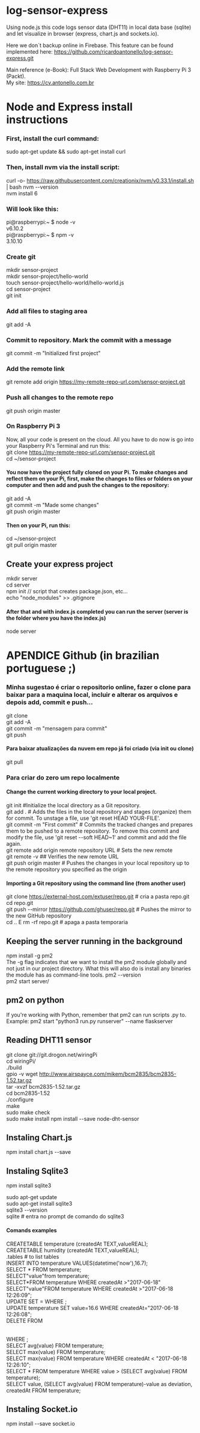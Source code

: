 # log-sensor-express
Using node.js this code logs sensor data (DHT11) in local data base (sqlite) and let visualize in browser (express, chart.js and sockets.io).  

Here we don´t backup online in Firebase. This feature can be found implemented here: https://github.com/ricardoantonello/log-sensor-express.git  

Main reference (e-Book): Full Stack Web Development with Raspberry Pi 3 (Packt).  
My site: https://cv.antonello.com.br  

# Node and Express install instructions
### First, install the curl command:
sudo apt-get update && sudo apt-get install curl
### Then, install nvm via the install script:
curl -o- https://raw.githubusercontent.com/creationix/nvm/v0.33.1/install.sh | bash
nvm --version  
nvm install 6  
### Will look like this:
pi@raspberrypi:~ $ node -v  
v6.10.2  
pi@raspberrypi:~ $ npm -v  
3.10.10  
### Create git
mkdir sensor-project  
mkdir sensor-project/hello-world  
touch sensor-project/hello-world/hello-world.js  
cd sensor-project  
git init  
### Add all files to staging area
git add -A  
### Commit to repository. Mark the commit with a message
git commit -m "Initialized first project"  
### Add the remote link
git remote add origin https://my-remote-repo-url.com/sensor-project.git  
### Push all changes to the remote repo  
git push origin master  

### On Raspberry Pi 3
Now, all your code is present on the cloud. All you have to do now is go into your Raspberry Pi's Terminal and run this:  
git clone https://my-remote-repo-url.com/sensor-project.git  
cd ~/sensor-project  
#### You now have the project fully cloned on your Pi. To make changes and reflect them on your Pi, first, make the changes to files or folders on your computer and then add and push the changes to the repository:  
git add -A  
git commit -m "Made some changes"  
git push origin master  

#### Then on your Pi, run this:
cd ~/sensor-project  
git pull origin master  

## Create your express project
mkdir server  
cd server  
npm init // script that creates package.json, etc...  
echo "node_modules" >> .gitignore  

#### After that and with index.js completed you can run the server (server is the folder where you have the index.js)
node server  

# APENDICE Github (in brazilian portuguese ;)
### Minha sugestao é criar o repositorio online, fazer o clone para baixar para a maquina local, incluir e alterar os arquivos e depois add, commit e push...
git clone  <git adress>  
git add -A  
git commit -m "mensagem para commit"  
git push

#### Para baixar atualizações da nuvem em repo já foi criado (via init ou clone)
git pull  

### Para criar do zero um repo localmente
#### Change the current working directory to your local project.
git init #Initialize the local directory as a Git repository.  
git add . # Adds the files in the local repository and stages (organize) them for commit. To unstage a file, use 'git reset HEAD YOUR-FILE'.  
git commit -m "First commit" # Commits the tracked changes and prepares them to be pushed to a remote repository. To remove this commit and modify the file, use 'git reset --soft HEAD~1' and commit and add the file again.  
git remote add origin remote repository URL # Sets the new remote  
git remote -v ## Verifies the new remote URL  
git push origin master # Pushes the changes in your local repository up to the remote repository you specified as the origin  
#### Importing a Git repository using the command line (from another user) 
git clone https://external-host.com/extuser/repo.git # cria a pasta repo.git  
cd repo.git  
git push --mirror https://github.com/ghuser/repo.git # Pushes the mirror to the new GitHub repository  
cd .. E rm -rf repo.git # apaga a pasta temporaria  

## Keeping the server running in the background
npm install -g pm2  
The -g flag indicates that we want to install the pm2 module globally and not just in our project directory. What this will also do is install any binaries the module has as command-line tools.
pm2 --version  
pm2 start server/  

## pm2 on python
If you're working with Python, remember that pm2 can run scripts .py to.  
Example: pm2 start "python3 run.py runserver" --name flaskserver  

## Reading DHT11 sensor
git clone git://git.drogon.net/wiringPi  
cd wiringPi/  
./build  
gpio -v
wget http://www.airspayce.com/mikem/bcm2835/bcm2835-1.52.tar.gz  
tar -xvzf bcm2835-1.52.tar.gz  
cd bcm2835-1.52  
./configure  
make  
sudo make check  
sudo make install
npm install --save node-dht-sensor

## Instaling Chart.js
npm install chart.js --save

## Instaling Sqlite3
npm install sqlite3

sudo apt-get update  
sudo apt-get install sqlite3  
sqlite3 --version  
sqlite # entra no prompt de comando do sqlite3
#### Comands examples
CREATETABLE temperature (createdAt TEXT,valueREAL);  
CREATETABLE humidity (createdAt TEXT,valueREAL);  
.tables # to list tables  
INSERT INTO temperature VALUES(datetime('now'),16.7);  
SELECT * FROM temperature;  
SELECT"value"from temperature;  
SELECT*FROM temperature WHERE createdAt >"2017-06-18"  
SELECT"value"FROM temperature WHERE createdAt >"2017-06-18 12:26:09";  
UPDATE <table name> SET <colum name>=<new value> WHERE <filter condition>;  
UPDATE temperature SET value=16.6 WHERE createdAt="2017-06-18 12:26:08";  
DELETE FROM <table name> WHERE <filter condition>;  
SELECT avg(value) FROM temperature;  
SELECT max(value) FROM temperature;  
SELECT max(value) FROM temperature WHERE createdAt < "2017-06-18 12:26:10";  
SELECT * FROM temperature WHERE value > (SELECT avg(value) FROM temperature);  
SELECT value, (SELECT avg(value) FROM temperature)-value as deviation, createdAt FROM temperature;

## Instaling Socket.io
npm install --save socket.io
